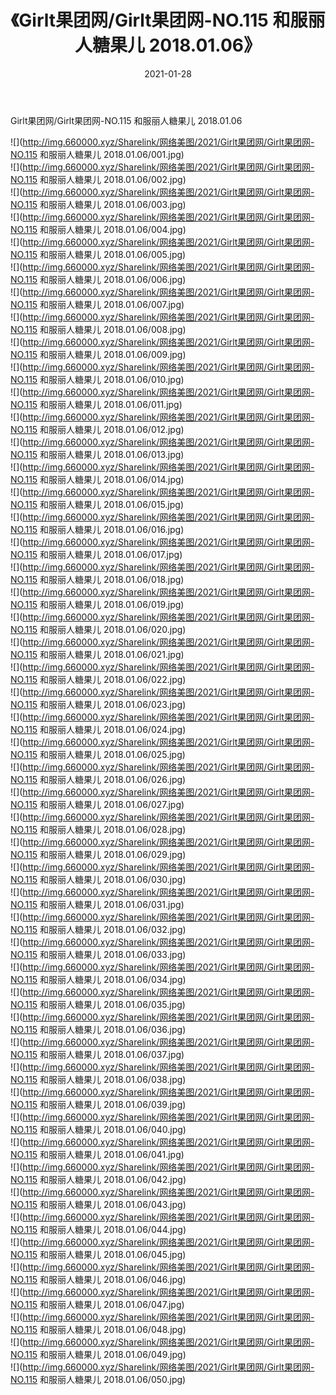 ﻿---
layout: post
title:  《Girlt果团网/Girlt果团网-NO.115 和服丽人糖果儿 2018.01.06》
date:   2021-01-28
img: http://img.660000.xyz/Sharelink/网络美图/2021/Girlt果团网/Girlt果团网-NO.115 和服丽人糖果儿 2018.01.06/000.jpg
categories: [美女, 清纯, 唯美]
---

Girlt果团网/Girlt果团网-NO.115 和服丽人糖果儿 2018.01.06

 ![](http://img.660000.xyz/Sharelink/网络美图/2021/Girlt果团网/Girlt果团网-NO.115 和服丽人糖果儿 2018.01.06/001.jpg) <br>![](http://img.660000.xyz/Sharelink/网络美图/2021/Girlt果团网/Girlt果团网-NO.115 和服丽人糖果儿 2018.01.06/002.jpg) <br>![](http://img.660000.xyz/Sharelink/网络美图/2021/Girlt果团网/Girlt果团网-NO.115 和服丽人糖果儿 2018.01.06/003.jpg) <br>![](http://img.660000.xyz/Sharelink/网络美图/2021/Girlt果团网/Girlt果团网-NO.115 和服丽人糖果儿 2018.01.06/004.jpg) <br>![](http://img.660000.xyz/Sharelink/网络美图/2021/Girlt果团网/Girlt果团网-NO.115 和服丽人糖果儿 2018.01.06/005.jpg) <br>![](http://img.660000.xyz/Sharelink/网络美图/2021/Girlt果团网/Girlt果团网-NO.115 和服丽人糖果儿 2018.01.06/006.jpg) <br>![](http://img.660000.xyz/Sharelink/网络美图/2021/Girlt果团网/Girlt果团网-NO.115 和服丽人糖果儿 2018.01.06/007.jpg) <br>![](http://img.660000.xyz/Sharelink/网络美图/2021/Girlt果团网/Girlt果团网-NO.115 和服丽人糖果儿 2018.01.06/008.jpg) <br>![](http://img.660000.xyz/Sharelink/网络美图/2021/Girlt果团网/Girlt果团网-NO.115 和服丽人糖果儿 2018.01.06/009.jpg) <br>![](http://img.660000.xyz/Sharelink/网络美图/2021/Girlt果团网/Girlt果团网-NO.115 和服丽人糖果儿 2018.01.06/010.jpg) <br>![](http://img.660000.xyz/Sharelink/网络美图/2021/Girlt果团网/Girlt果团网-NO.115 和服丽人糖果儿 2018.01.06/011.jpg) <br>![](http://img.660000.xyz/Sharelink/网络美图/2021/Girlt果团网/Girlt果团网-NO.115 和服丽人糖果儿 2018.01.06/012.jpg) <br>![](http://img.660000.xyz/Sharelink/网络美图/2021/Girlt果团网/Girlt果团网-NO.115 和服丽人糖果儿 2018.01.06/013.jpg) <br>![](http://img.660000.xyz/Sharelink/网络美图/2021/Girlt果团网/Girlt果团网-NO.115 和服丽人糖果儿 2018.01.06/014.jpg) <br>![](http://img.660000.xyz/Sharelink/网络美图/2021/Girlt果团网/Girlt果团网-NO.115 和服丽人糖果儿 2018.01.06/015.jpg) <br>![](http://img.660000.xyz/Sharelink/网络美图/2021/Girlt果团网/Girlt果团网-NO.115 和服丽人糖果儿 2018.01.06/016.jpg) <br>![](http://img.660000.xyz/Sharelink/网络美图/2021/Girlt果团网/Girlt果团网-NO.115 和服丽人糖果儿 2018.01.06/017.jpg) <br>![](http://img.660000.xyz/Sharelink/网络美图/2021/Girlt果团网/Girlt果团网-NO.115 和服丽人糖果儿 2018.01.06/018.jpg) <br>![](http://img.660000.xyz/Sharelink/网络美图/2021/Girlt果团网/Girlt果团网-NO.115 和服丽人糖果儿 2018.01.06/019.jpg) <br>![](http://img.660000.xyz/Sharelink/网络美图/2021/Girlt果团网/Girlt果团网-NO.115 和服丽人糖果儿 2018.01.06/020.jpg) <br>![](http://img.660000.xyz/Sharelink/网络美图/2021/Girlt果团网/Girlt果团网-NO.115 和服丽人糖果儿 2018.01.06/021.jpg) <br>![](http://img.660000.xyz/Sharelink/网络美图/2021/Girlt果团网/Girlt果团网-NO.115 和服丽人糖果儿 2018.01.06/022.jpg) <br>![](http://img.660000.xyz/Sharelink/网络美图/2021/Girlt果团网/Girlt果团网-NO.115 和服丽人糖果儿 2018.01.06/023.jpg) <br>![](http://img.660000.xyz/Sharelink/网络美图/2021/Girlt果团网/Girlt果团网-NO.115 和服丽人糖果儿 2018.01.06/024.jpg) <br>![](http://img.660000.xyz/Sharelink/网络美图/2021/Girlt果团网/Girlt果团网-NO.115 和服丽人糖果儿 2018.01.06/025.jpg) <br>![](http://img.660000.xyz/Sharelink/网络美图/2021/Girlt果团网/Girlt果团网-NO.115 和服丽人糖果儿 2018.01.06/026.jpg) <br>![](http://img.660000.xyz/Sharelink/网络美图/2021/Girlt果团网/Girlt果团网-NO.115 和服丽人糖果儿 2018.01.06/027.jpg) <br>![](http://img.660000.xyz/Sharelink/网络美图/2021/Girlt果团网/Girlt果团网-NO.115 和服丽人糖果儿 2018.01.06/028.jpg) <br>![](http://img.660000.xyz/Sharelink/网络美图/2021/Girlt果团网/Girlt果团网-NO.115 和服丽人糖果儿 2018.01.06/029.jpg) <br>![](http://img.660000.xyz/Sharelink/网络美图/2021/Girlt果团网/Girlt果团网-NO.115 和服丽人糖果儿 2018.01.06/030.jpg) <br>![](http://img.660000.xyz/Sharelink/网络美图/2021/Girlt果团网/Girlt果团网-NO.115 和服丽人糖果儿 2018.01.06/031.jpg) <br>![](http://img.660000.xyz/Sharelink/网络美图/2021/Girlt果团网/Girlt果团网-NO.115 和服丽人糖果儿 2018.01.06/032.jpg) <br>![](http://img.660000.xyz/Sharelink/网络美图/2021/Girlt果团网/Girlt果团网-NO.115 和服丽人糖果儿 2018.01.06/033.jpg) <br>![](http://img.660000.xyz/Sharelink/网络美图/2021/Girlt果团网/Girlt果团网-NO.115 和服丽人糖果儿 2018.01.06/034.jpg) <br>![](http://img.660000.xyz/Sharelink/网络美图/2021/Girlt果团网/Girlt果团网-NO.115 和服丽人糖果儿 2018.01.06/035.jpg) <br>![](http://img.660000.xyz/Sharelink/网络美图/2021/Girlt果团网/Girlt果团网-NO.115 和服丽人糖果儿 2018.01.06/036.jpg) <br>![](http://img.660000.xyz/Sharelink/网络美图/2021/Girlt果团网/Girlt果团网-NO.115 和服丽人糖果儿 2018.01.06/037.jpg) <br>![](http://img.660000.xyz/Sharelink/网络美图/2021/Girlt果团网/Girlt果团网-NO.115 和服丽人糖果儿 2018.01.06/038.jpg) <br>![](http://img.660000.xyz/Sharelink/网络美图/2021/Girlt果团网/Girlt果团网-NO.115 和服丽人糖果儿 2018.01.06/039.jpg) <br>![](http://img.660000.xyz/Sharelink/网络美图/2021/Girlt果团网/Girlt果团网-NO.115 和服丽人糖果儿 2018.01.06/040.jpg) <br>![](http://img.660000.xyz/Sharelink/网络美图/2021/Girlt果团网/Girlt果团网-NO.115 和服丽人糖果儿 2018.01.06/041.jpg) <br>![](http://img.660000.xyz/Sharelink/网络美图/2021/Girlt果团网/Girlt果团网-NO.115 和服丽人糖果儿 2018.01.06/042.jpg) <br>![](http://img.660000.xyz/Sharelink/网络美图/2021/Girlt果团网/Girlt果团网-NO.115 和服丽人糖果儿 2018.01.06/043.jpg) <br>![](http://img.660000.xyz/Sharelink/网络美图/2021/Girlt果团网/Girlt果团网-NO.115 和服丽人糖果儿 2018.01.06/044.jpg) <br>![](http://img.660000.xyz/Sharelink/网络美图/2021/Girlt果团网/Girlt果团网-NO.115 和服丽人糖果儿 2018.01.06/045.jpg) <br>![](http://img.660000.xyz/Sharelink/网络美图/2021/Girlt果团网/Girlt果团网-NO.115 和服丽人糖果儿 2018.01.06/046.jpg) <br>![](http://img.660000.xyz/Sharelink/网络美图/2021/Girlt果团网/Girlt果团网-NO.115 和服丽人糖果儿 2018.01.06/047.jpg) <br>![](http://img.660000.xyz/Sharelink/网络美图/2021/Girlt果团网/Girlt果团网-NO.115 和服丽人糖果儿 2018.01.06/048.jpg) <br>![](http://img.660000.xyz/Sharelink/网络美图/2021/Girlt果团网/Girlt果团网-NO.115 和服丽人糖果儿 2018.01.06/049.jpg) <br>![](http://img.660000.xyz/Sharelink/网络美图/2021/Girlt果团网/Girlt果团网-NO.115 和服丽人糖果儿 2018.01.06/050.jpg) <br>